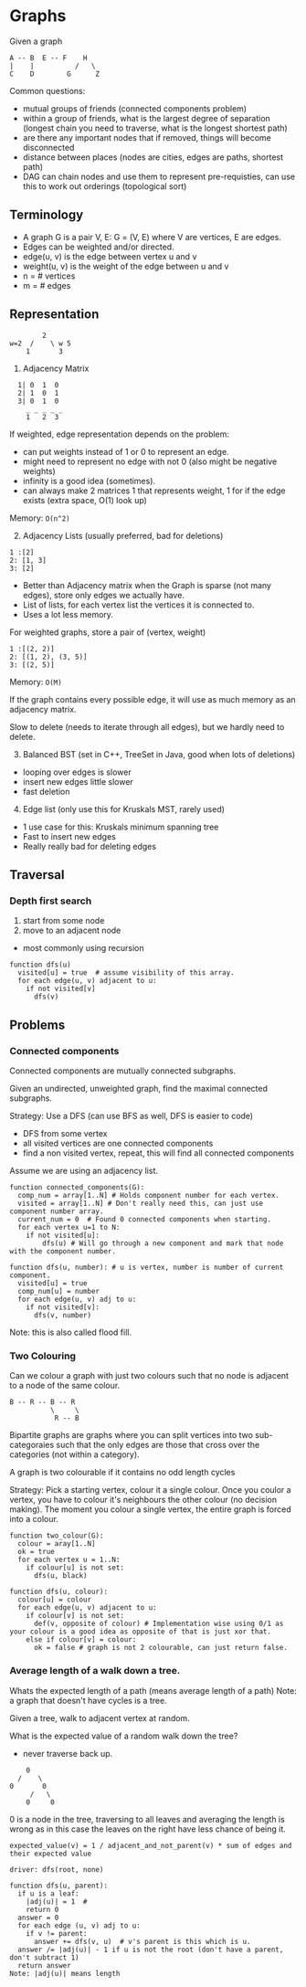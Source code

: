 # Graphs

Given a graph
```
A -- B  E -- F    H
|    |          /   \
C    D        G      Z
```
Common questions:
- mutual groups of friends (connected components problem)
- within a group of friends, what is the largest degree of separation (longest chain you need to traverse, what is the longest shortest path)
- are there any important nodes that if removed, things will become disconnected
- distance between places (nodes are cities, edges are paths, shortest path)
- DAG can chain nodes and use them to represent pre-requisties, can use this to work out orderings (topological sort)


## Terminology

  - A graph G is a pair V, E: G = (V, E) where V are vertices, E are edges.
  - Edges can be weighted and/or directed.
  - edge(u, v) is the edge between vertex u and v
  - weight(u, v) is the weight of the edge between u and v
  - n = # vertices
  - m = # edges

## Representation
```
        2
w=2  /    \ w 5
    1       3
```
1. Adjacency Matrix
```
  1| 0  1  0
  2| 1  0  1
  3| 0  1  0
    _ _ _ _ _
    1   2  3
```
If weighted, edge representation depends on the problem:
- can put weights instead of 1 or 0 to represent an edge.
- might need to represent no edge with not 0 (also might be negative weights)
- infinity is a good idea (sometimes).
- can always make 2 matrices 1 that represents weight, 1 for if the edge exists (extra space, O(1) look up)

Memory: `O(n^2)`

2. Adjacency Lists (usually preferred, bad for deletions)
```
1 :[2]
2: [1, 3]
3: [2]
```
- Better than Adjacency matrix when the Graph is sparse (not many edges), store only edges we actually have.
- List of lists, for each vertex list the vertices it is connected to.
- Uses a lot less memory.

For weighted graphs, store a pair of (vertex, weight)
```
1 :[(2, 2)]
2: [(1, 2), (3, 5)]
3: [(2, 5)]
```
Memory: `O(M)`

If the graph contains every possible edge, it will use as much memory as an adjacency matrix.

Slow to delete (needs to iterate through all edges), but we hardly need to delete.

3. Balanced BST (set in C++, TreeSet in Java, good when lots of deletions)
- looping over edges is slower
- insert new edges little slower
- fast deletion

4. Edge list (only use this for Kruskals MST, rarely used)
- 1 use case for this: Kruskals minimum spanning tree
- Fast to insert new edges
- Really really bad for deleting edges

## Traversal

### Depth first search
1. start from some node
2. move to an adjacent node

- most commonly using recursion

```
function dfs(u)
  visited[u] = true  # assume visibility of this array.
  for each edge(u, v) adjacent to u:
    if not visited[v]
      dfs(v)
```
## Problems

### Connected components

Connected components are mutually connected subgraphs.

Given an undirected, unweighted graph, find the maximal connected subgraphs.

Strategy: Use a DFS (can use BFS as well, DFS is easier to code)
- DFS from some vertex
- all visited vertices are one connected components
- find a non visited vertex, repeat, this will find all connected components

Assume we are using an adjacency list.
```
function connected_components(G):
  comp_num = array[1..N] # Holds component number for each vertex.
  visited = array[1..N] # Don't really need this, can just use component number array.
  current_num = 0  # Found 0 connected components when starting.
  for each vertex u=1 to N:
    if not visited[u]:
        dfs(u) # Will go through a new component and mark that node with the component number.

function dfs(u, number): # u is vertex, number is number of current component.
  visited[u] = true
  comp_num[u] = number
  for each edge(u, v) adj to u:
    if not visited[v]:
      dfs(v, number)
```

Note: this is also called flood fill.

### Two Colouring

Can we colour a graph with just two colours such that no node is adjacent to a node of the same colour.

```
B -- R -- B -- R
          \     \
           R -- B
```

Bipartite graphs are graphs where you can split vertices into two sub-categoraies such that the only edges are those that cross over the categories (not within a category).

A graph is two colourable if it contains no odd length cycles

Strategy: Pick a starting vertex, colour it a single colour.
Once you coulor a vertex, you have to colour it's neighbours the other colour (no decision making).
The moment you colour a single vertex, the entire graph is forced into a colour.

```
function two_colour(G):
  colour = aray[1..N]
  ok = true
  for each vertex u = 1..N:
    if colour[u] is not set:
      dfs(u, black)

function dfs(u, colour):
  colour[u] = colour
  for each edge(u, v) adjacent to u:
    if colour[v] is not set:
      def(v, opposite of colour) # Implementation wise using 0/1 as your colour is a good idea as opposite of that is just xor that.
    else if colour[v] = colour:
      ok = false # graph is not 2 colourable, can just return false.
```

### Average length of a walk down a tree.

Whats the expected length of a path (means average length of a path)
Note: a graph that doesn't have cycles is a tree.

Given a tree, walk to adjacent vertex at random.

What is the expected value of a random walk down the tree?

- never traverse back up.

```
    0
  /    \
0       0
     /   \
    0     0
```
0 is a node in the tree, traversing to all leaves and averaging the length is wrong as in this case the leaves on the right have less chance of being it.


```
expected_value(v) = 1 / adjacent_and_not_parent(v) * sum of edges and their expected value

driver: dfs(root, none)

function dfs(u, parent):
  if u is a leaf:
    |adj(u)| = 1  #
    return 0
  answer = 0
  for each edge (u, v) adj to u:
    if v != parent:
      answer += dfs(v, u)  # v's parent is this which is u.
  answer /= |adj(u)| - 1 if u is not the root (don't have a parent, don't subtract 1)
  return answer
Note: |adj(u)| means length
```
